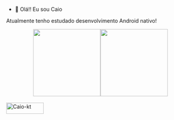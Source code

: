 - 👋 Olá!! Eu sou Caio

Atualmente tenho estudado desenvolvimento Android nativo!

<div align="center">
  <a href="https://github.com/CaioIOX"><img height="180em" src="https://github-readme-stats.vercel.app/api?username=CaioIOX&show_icons=true&theme=merko&include_all_commits=true&count_private=true"/><img height="180em" src="https://github-readme-stats.vercel.app/api/top-langs/?username=CaioIOX&layout=compact&langs_count=7&theme=merko"/>
</div>
    
    
  
  <div style="display: inline_block"><br>
   <img align="center" alt="Caio-kt" height="30" width="100" src=https://img.shields.io/badge/Kotlin-0095D5?&style=for-the-badge&logo=kotlin&logoColor=white
  </div>
